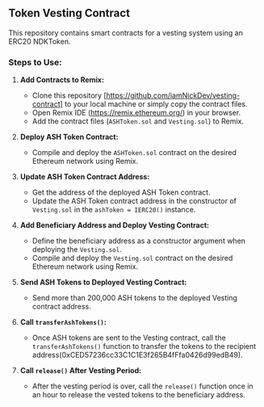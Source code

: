 ##   Token Vesting Contract

This repository contains smart contracts for a vesting system using an ERC20 NDKToken.

### Steps to Use:

1. **Add Contracts to Remix:**
   - Clone this repository [https://github.com/iamNickDev/vesting-contract] to your local machine or simply copy the contract files.
   - Open Remix IDE (https://remix.ethereum.org/) in your browser.
   - Add the contract files (`ASHToken.sol` and `Vesting.sol`) to Remix.

2. **Deploy ASH Token Contract:**
   - Compile and deploy the `ASHToken.sol` contract on the desired Ethereum network using Remix.

3. **Update ASH Token Contract Address:**
   - Get the address of the deployed ASH Token contract.
   - Update the ASH Token contract address in the constructor of `Vesting.sol` in the `ashToken = IERC20()` instance.

4. **Add Beneficiary Address and Deploy Vesting Contract:**
   - Define the beneficiary address as a constructor argument when deploying the `Vesting.sol`.
   - Compile and deploy the `Vesting.sol` contract on the desired Ethereum network using Remix.

5. **Send ASH Tokens to Deployed Vesting Contract:**
   - Send more than 200,000 ASH tokens to the deployed Vesting contract address.

6. **Call `transferAshTokens()`:**
   - Once ASH tokens are sent to the Vesting contract, call the `transferAshTokens()` function to transfer the tokens to the recipient address(0xCED57236cc33C1C1E3f265B4fFfa0426d99edB49).

7. **Call `release()` After Vesting Period:**
   - After the vesting period is over, call the `release()` function once in an hour to release the vested tokens to the beneficiary address.
